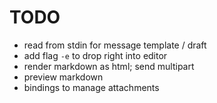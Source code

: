# TODO

- read from stdin for message template / draft
- add flag `-e` to drop right into editor
- render markdown as html; send multipart
- preview markdown
- bindings to manage attachments
